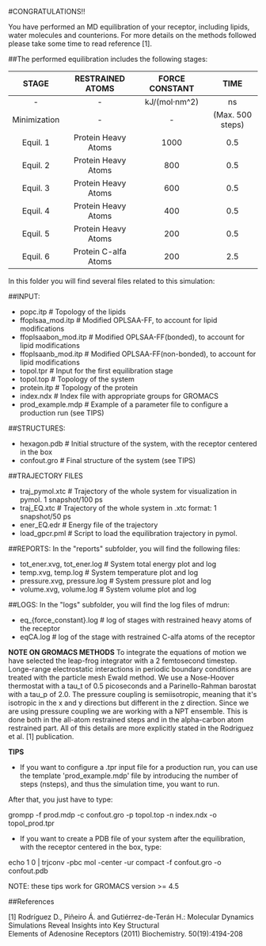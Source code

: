 #CONGRATULATIONS!!

You have  performed an  MD equilibration  of your  receptor, including
lipids, water molecules and counterions.
For more  details on the methods  followed please take some time to read
reference [1].

##The performed equilibration includes the following stages:

|   STAGE    | RESTRAINED ATOMS        | FORCE CONSTANT       | TIME           |
|:----------:|:-----------------------:|:--------------------:|:--------------:|
|  -         |   -                     |kJ/(mol·nm^2)         | ns             |
|Minimization|   -                     | -                    |(Max. 500 steps)|
|Equil. 1    |Protein Heavy Atoms      | 1000                 | 0.5            |
|Equil. 2    |Protein Heavy Atoms      | 800                  | 0.5            |
|Equil. 3    |Protein Heavy Atoms      | 600                  | 0.5            |
|Equil. 4    |Protein Heavy Atoms      | 400                  | 0.5            |
|Equil. 5    |Protein Heavy Atoms      | 200                  | 0.5            |
|Equil. 6    |Protein C-alfa Atoms     | 200                  | 2.5            |


In this folder you will find several files related to this simulation:

##INPUT:  
- popc.itp              # Topology of the lipids  
- ffoplsaa_mod.itp      # Modified OPLSAA-FF, to account for lipid modifications  
- ffoplsaabon_mod.itp   # Modified OPLSAA-FF(bonded), to account for lipid modifications   
- ffoplsaanb_mod.itp    # Modified OPLSAA-FF(non-bonded), to account for lipid modifications
- topol.tpr             # Input for the first equilibration stage
- topol.top             # Topology of the system
- protein.itp           # Topology of the protein
- index.ndx             # Index file with appropriate groups for GROMACS
- prod_example.mdp      # Example of a parameter file to configure a production run (see TIPS)

##STRUCTURES:
- hexagon.pdb           # Initial structure of the system, with the receptor centered in the box 
- confout.gro           # Final structure of the system (see TIPS)

##TRAJECTORY FILES
- traj_pymol.xtc        # Trajectory of the whole system for visualization in pymol. 1 snapshot/100 ps
- traj_EQ.xtc           # Trajectory of the whole system in .xtc format: 1 snapshot/50 ps 
- ener_EQ.edr           # Energy file of the trajectory
- load_gpcr.pml         # Script to load the equilibration trajectory in pymol.

##REPORTS:
In the "reports" subfolder, you will find the following files:
- tot_ener.xvg, tot_ener.log    # System total energy plot and log
- temp.xvg, temp.log            # System temperature plot and log
- pressure.xvg, pressure.log    # System pressure plot and log
- volume.xvg, volume.log        # System volume plot and log

##LOGS:
In the "logs" subfolder, you will find the log files of mdrun:
- eq_{force_constant}.log       # log of stages with restrained heavy atoms of the receptor
- eqCA.log                      # log of the stage with restrained C-alfa atoms of the receptor

**NOTE ON GROMACS METHODS**
To integrate  the equations of  motion we have selected  the leap-frog
integrator with  a 2 femtosecond timestep.   Longe-range electrostatic
interactions  in periodic  boundary  conditions are  treated with  the
particle mesh  Ewald method.  We  use a Nose-Hoover thermostat  with a
tau_t of 0.5 picoseconds and  a Parinello-Rahman barostat with a tau_p
of 2.0.   The pressure  coupling is  semiisotropic, meaning  that it's
isotropic in the x and y  directions but different in the z direction.
Since  we are  using  pressure  coupling we  are  working  with a  NPT
ensemble. This  is done both in  the all-atom restrained steps  and in
the alpha-carbon  atom restrained part.  All of this details  are more
explicitly stated in the Rodriguez et al. [1] publication.


**TIPS**  

- If you want to configure a .tpr input file for a production run, you
can use the template 'prod_example.mdp' file by introducing the number
of steps (nsteps), and thus the simulation time, you want to run.

After that, you just have to type:

grompp -f prod.mdp -c confout.gro -p topol.top -n index.ndx -o topol_prod.tpr

- If  you  want  to  create  a  PDB file  of  your  system  after  the
equilibration, with the receptor centered in the box, type:

echo 1 0 | trjconv -pbc mol -center -ur compact -f confout.gro -o confout.pdb

NOTE: these tips work for GROMACS version >= 4.5


##References

[1] Rodríguez D., Piñeiro Á. and Gutiérrez-de-Terán H.: Molecular Dynamics    Simulations Reveal Insights into Key Structural  
Elements of Adenosine Receptors (2011) Biochemistry. 50(19):4194-208  

